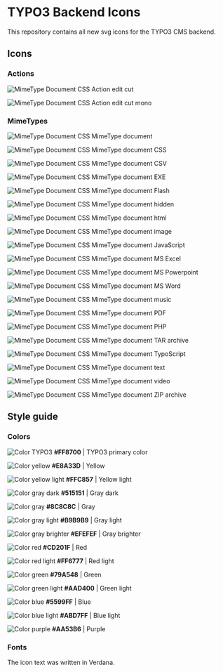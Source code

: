 # TYPO3 Backend Icons

This repository contains all new svg icons for the TYPO3 CMS backend.

## Icons

### Actions

![MimeType Document CSS](https://cdn.rawgit.com/wmdbsystems/T3.Icons/master/icons/working-files/mimetypes/action-edit-cut.svg "MimeType Document CSS")
Action edit cut

![MimeType Document CSS](https://cdn.rawgit.com/wmdbsystems/T3.Icons/master/icons/working-files/mimetypes/action-edit-cut-mono.svg "MimeType Document CSS")
Action edit cut mono

### MimeTypes

![MimeType Document CSS](https://cdn.rawgit.com/wmdbsystems/T3.Icons/master/icons/working-files/mimetypes/mimetype.svg "MimeType Document CSS")
MimeType document

![MimeType Document CSS](https://cdn.rawgit.com/wmdbsystems/T3.Icons/master/icons/working-files/mimetypes/mimetype-css.svg "MimeType Document CSS")
MimeType document CSS

![MimeType Document CSS](https://cdn.rawgit.com/wmdbsystems/T3.Icons/master/icons/working-files/mimetypes/mimetype-csv.svg "MimeType Document CSS")
MimeType document CSV

![MimeType Document CSS](https://cdn.rawgit.com/wmdbsystems/T3.Icons/master/icons/working-files/mimetypes/mimetype-exe.svg "MimeType Document CSS")
MimeType document EXE

![MimeType Document CSS](https://cdn.rawgit.com/wmdbsystems/T3.Icons/master/icons/working-files/mimetypes/mimetype-flash.svg "MimeType Document CSS")
MimeType document Flash

![MimeType Document CSS](https://cdn.rawgit.com/wmdbsystems/T3.Icons/master/icons/working-files/mimetypes/mimetype-hidden.svg "MimeType Document CSS")
MimeType document hidden

![MimeType Document CSS](https://cdn.rawgit.com/wmdbsystems/T3.Icons/master/icons/working-files/mimetypes/mimetype-html.svg "MimeType Document CSS")
MimeType document html

![MimeType Document CSS](https://cdn.rawgit.com/wmdbsystems/T3.Icons/master/icons/working-files/mimetypes/mimetype-image.svg "MimeType Document CSS")
MimeType document image

![MimeType Document CSS](https://cdn.rawgit.com/wmdbsystems/T3.Icons/master/icons/working-files/mimetypes/mimetype-js.svg "MimeType Document CSS")
MimeType document JavaScript

![MimeType Document CSS](https://cdn.rawgit.com/wmdbsystems/T3.Icons/master/icons/working-files/mimetypes/mimetype-ms-excel.svg "MimeType Document CSS")
MimeType document MS Excel

![MimeType Document CSS](https://cdn.rawgit.com/wmdbsystems/T3.Icons/master/icons/working-files/mimetypes/mimetype-ms-powerpoint.svg "MimeType Document CSS")
MimeType document MS Powerpoint

![MimeType Document CSS](https://cdn.rawgit.com/wmdbsystems/T3.Icons/master/icons/working-files/mimetypes/mimetype-ms-word.svg "MimeType Document CSS")
MimeType document MS Word

![MimeType Document CSS](https://cdn.rawgit.com/wmdbsystems/T3.Icons/master/icons/working-files/mimetypes/mimetype-music.svg "MimeType Document CSS")
MimeType document music

![MimeType Document CSS](https://cdn.rawgit.com/wmdbsystems/T3.Icons/master/icons/working-files/mimetypes/mimetype-pdf.svg "MimeType Document CSS")
MimeType document PDF

![MimeType Document CSS](https://cdn.rawgit.com/wmdbsystems/T3.Icons/master/icons/working-files/mimetypes/mimetype-php.svg "MimeType Document CSS")
MimeType document PHP

![MimeType Document CSS](https://cdn.rawgit.com/wmdbsystems/T3.Icons/master/icons/working-files/mimetypes/mimetype-tar.svg "MimeType Document CSS")
MimeType document TAR archive

![MimeType Document CSS](https://cdn.rawgit.com/wmdbsystems/T3.Icons/master/icons/working-files/mimetypes/mimetype-ts.svg "MimeType Document CSS")
MimeType document TypoScript

![MimeType Document CSS](https://cdn.rawgit.com/wmdbsystems/T3.Icons/master/icons/working-files/mimetypes/mimetype-txt.svg "MimeType Document CSS")
MimeType document text

![MimeType Document CSS](https://cdn.rawgit.com/wmdbsystems/T3.Icons/master/icons/working-files/mimetypes/mimetype-video.svg "MimeType Document CSS")
MimeType document video

![MimeType Document CSS](https://cdn.rawgit.com/wmdbsystems/T3.Icons/master/icons/working-files/mimetypes/mimetype-zip.svg "MimeType Document CSS")
MimeType document ZIP archive

## Style guide

### Colors

![Color TYPO3](https://cdn.rawgit.com/wmdbsystems/T3.Icons/master/material/grafics/colors/color-typo3.svg "Color TYPO3")
**#FF8700** | TYPO3 primary color

![Color yellow](https://cdn.rawgit.com/wmdbsystems/T3.Icons/master/material/grafics/colors/color-yellow.svg "Color yellow")
**#E8A33D** | Yellow

![Color yellow light](https://cdn.rawgit.com/wmdbsystems/T3.Icons/master/material/grafics/colors/color-yellow-light.svg "Color yellow light")
**#FFC857** | Yellow light

![Color gray dark](https://cdn.rawgit.com/wmdbsystems/T3.Icons/master/material/grafics/colors/color-gray-dark.svg "Color gray dark")
**#515151** | Gray dark

![Color gray](https://cdn.rawgit.com/wmdbsystems/T3.Icons/master/material/grafics/colors/color-gray.svg "Color gray")
**#8C8C8C** | Gray

![Color gray light](https://cdn.rawgit.com/wmdbsystems/T3.Icons/master/material/grafics/colors/color-gray-light.svg "Color gray light")
**#B9B9B9** | Gray light

![Color gray brighter](https://cdn.rawgit.com/wmdbsystems/T3.Icons/master/material/grafics/colors/color-gray-brighter.svg "Color gray brighter")
**#EFEFEF** | Gray brighter

![Color red](https://cdn.rawgit.com/wmdbsystems/T3.Icons/master/material/grafics/colors/color-red.svg "Color red")
**#CD201F** | Red

![Color red light](https://cdn.rawgit.com/wmdbsystems/T3.Icons/master/material/grafics/colors/color-red-light.svg "Color red light")
**#FF6777** | Red light

![Color green](https://cdn.rawgit.com/wmdbsystems/T3.Icons/master/material/grafics/colors/color-green.svg "Color green")
**#79A548** | Green

![Color green light](https://cdn.rawgit.com/wmdbsystems/T3.Icons/master/material/grafics/colors/color-green-light.svg "Color green light")
**#AAD400** | Green light

![Color blue](https://cdn.rawgit.com/wmdbsystems/T3.Icons/master/material/grafics/colors/color-blue.svg "Color blue")
**#5599FF** | Blue

![Color blue light](https://cdn.rawgit.com/wmdbsystems/T3.Icons/master/material/grafics/colors/color-blue-light.svg "Color blue light")
**#ABD7FF** | Blue light

![Color purple](https://cdn.rawgit.com/wmdbsystems/T3.Icons/master/material/grafics/colors/color-purple.svg "Color purple")
**#AA53B6** | Purple

### Fonts

The icon text was written in Verdana.